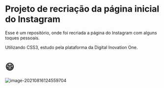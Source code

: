 # Projeto de recriação da página inicial do Instagram

Esse é um repositório, onde foi recriada a página do Instagram com alguns toques pessoais.

Utilizando CSS3, estudo pela plataforma da Digital Inovation One. 

# :smile:



![image-20210816124559704](C:\Users\jeff_\AppData\Roaming\Typora\typora-user-images\image-20210816124559704.png)



